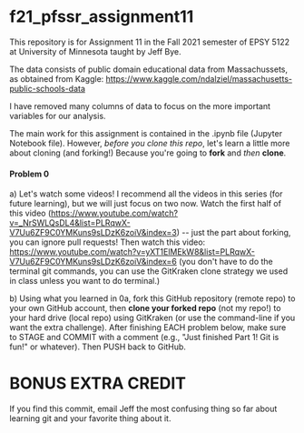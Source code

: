 # f21_pfssr_assignment11

This repository is for Assignment 11 in the Fall 2021 semester of EPSY 5122 at University of Minnesota taught by Jeff Bye.

The data consists of public domain educational data from Massachussets, as obtained from Kaggle: https://www.kaggle.com/ndalziel/massachusetts-public-schools-data

I have removed many columns of data to focus on the more important variables for our analysis.

The main work for this assignment is contained in the .ipynb file (Jupyter Notebook file). However, *before you clone this repo*, let's learn a little more about cloning (and forking!)  Because you're going to **fork** and *then* **clone**.

#### Problem 0

a) Let's watch some videos! I recommend all the videos in this series (for future learning), but we will just focus on two now. Watch the first half of this video (https://www.youtube.com/watch?v=_NrSWLQsDL4&list=PLRqwX-V7Uu6ZF9C0YMKuns9sLDzK6zoiV&index=3) -- just the part about forking, you can ignore pull requests! Then watch this video: https://www.youtube.com/watch?v=yXT1ElMEkW8&list=PLRqwX-V7Uu6ZF9C0YMKuns9sLDzK6zoiV&index=6 (you don't have to do the terminal git commands, you can use the GitKraken clone strategy we used in class unless you want to do terminal.)

b) Using what you learned in 0a, fork this GitHub repository (remote repo) to your own GitHub account, then **clone your forked repo** (not my repo!) to your hard drive (local repo) using GitKraken (or use the command-line if you want the extra challenge). After finishing EACH problem below, make sure to STAGE and COMMIT with a comment (e.g., "Just finished Part 1! Git is fun!" or whatever). Then PUSH back to GitHub.


# BONUS EXTRA CREDIT

If you find this commit, email Jeff the most confusing thing so far about learning git and your favorite thing about it.